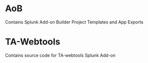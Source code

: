 # AoB 
Contains Splunk Add-on Builder Project Templates and App Exports

# TA-Webtools
Contains source code for TA-webtools Splunk Add-on
